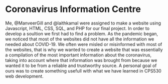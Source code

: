 # Coronavirus Information Centre
Me, @ManveerGill and @laithkamal were assigned to make a website using Javascript, HTML, CSS, SQL, and PHP for our final project. In order to develop a soultion we first had to find a problem. As the pandemic began, we noticed that most of the websites did not have all the information we needed about COVID-19. We often were misled or misinformed with most of the websites, that is why we wanted to create a website that was essentially a compilation of the most important information about the coronavirus, taking into account where that information was brought from because we wanted it to be from a reliable and trustworthy source. A personal goal of ours was to create something usefull with what we have learned in CPS530 web development. 
